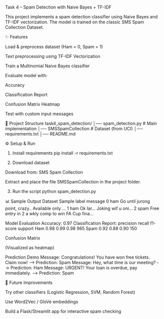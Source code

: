 Task 4 – Spam Detection with Naive Bayes + TF-IDF

This project implements a spam detection classifier using Naive Bayes and TF-IDF vectorization. The model is trained on the classic SMS Spam Collection Dataset.

✨ Features

Load & preprocess dataset (Ham = 0, Spam = 1)

Text preprocessing using TF-IDF Vectorization

Train a Multinomial Naive Bayes classifier

Evaluate model with:

Accuracy

Classification Report

Confusion Matrix Heatmap

Test with custom input messages

📂 Project Structure
task4_spam_detection/
│── spam_detection.py       # Main implementation
│── SMSSpamCollection       # Dataset (from UCI)
│── requirements.txt
│── README.md

⚙️ Setup & Run
1. Install requirements
pip install -r requirements.txt

2. Download dataset

Download from: SMS Spam Collection

Extract and place the file SMSSpamCollection in the project folder.

3. Run the script
python spam_detection.py

📊 Sample Output
Dataset Sample
  label                                             message
0   ham  Go until jurong point, crazy.. Available only ...
1   ham                      Ok lar... Joking wif u oni...
2  spam  Free entry in 2 a wkly comp to win FA Cup fina...

Model Evaluation
Accuracy: 0.97
Classification Report:
              precision    recall  f1-score   support
Ham              0.98       0.99      0.98      965
Spam             0.92       0.88      0.90      150

Confusion Matrix

(Visualized as heatmap)

Prediction Demo
Message: Congratulations! You have won free tickets. Claim now! --> Prediction: Spam
Message: Hey, what time is our meeting? --> Prediction: Ham
Message: URGENT! Your loan is overdue, pay immediately. --> Prediction: Spam

🔮 Future Improvements

Try other classifiers (Logistic Regression, SVM, Random Forest)

Use Word2Vec / GloVe embeddings

Build a Flask/Streamlit app for interactive spam checking
